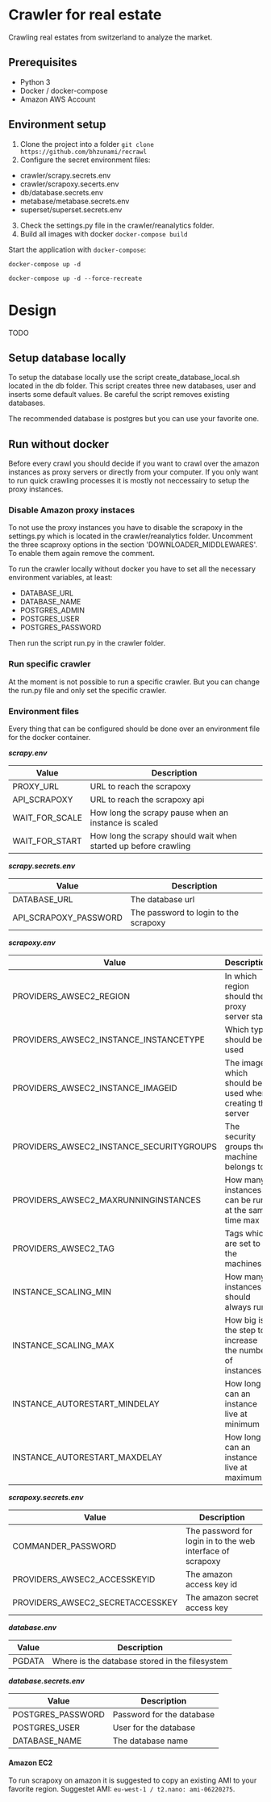 # Crawler for real estate

Crawling real estates from switzerland to analyze the market.

## Prerequisites
* Python 3
* Docker / docker-compose
* Amazon AWS Account

## Environment setup
1. Clone the project into a folder `git clone https://github.com/bhzunami/recrawl`
2. Configure the secret environment files:
  * crawler/scrapy.secrets.env
  * crawler/scrapoxy.secerts.env
  * db/database.secrets.env
  * metabase/metabase.secrets.env
  * superset/superset.secrets.env
3. Check the settings.py file in the crawler/reanalytics folder.
4. Build all images with docker `docker-compose build`


Start the application with `docker-compose`:

```shell
docker-compose up -d

docker-compose up -d --force-recreate
```

# Design
TODO

## Setup database locally
To setup the database locally use the script create_database_local.sh located in the db folder. This script creates three new databases, user and inserts some default values. Be careful the script removes existing databases.

The recommended database is postgres but you can use your favorite one.

## Run without docker
Before every crawl you should decide if you want to crawl over the amazon instances as proxy servers or directly from your computer. If you only want to run quick crawling processes it is mostly not neccessairy to setup the proxy instances.

### Disable Amazon proxy instaces
To not use the proxy instances you have to disable the scrapoxy in the settings.py which is located in the crawler/reanalytics folder.
Uncomment the three scaproxy options in the section 'DOWNLOADER_MIDDLEWARES'.
To enable them again remove the comment.

To run the crawler locally without docker you have to set all the necessary environment variables, at least: 
* DATABASE_URL
* DATABASE_NAME
* POSTGRES_ADMIN
* POSTGRES_USER
* POSTGRES_PASSWORD

Then run the script run.py in the crawler folder.

### Run specific crawler
At the moment is not possible to run a specific crawler. But you can change the run.py file and only set the specific crawler.

### Environment files

Every thing that can be configured should be done over an environment file for the docker container.

***scrapy.env***

| Value           | Description   |
| ----------------| ------------- |
| PROXY_URL       | URL to reach the scrapoxy |
| API_SCRAPOXY    | URL to reach the scrapoxy api  |
| WAIT_FOR_SCALE  | How long the scrapy pause when an instance is scaled  |
| WAIT_FOR_START  | How long the scrapy should wait when started up before crawling |

***scrapy.secrets.env***

| Value                   | Description   |
| ------------------------| ------------- |
| DATABASE_URL            | The database url |
| API_SCRAPOXY_PASSWORD   | The password to login to the scrapoxy  |

***scrapoxy.env***

| Value                                     | Description   |
| ----------------------------------------- | ------------- |
| PROVIDERS_AWSEC2_REGION                   | In which region should the proxy server start |
| PROVIDERS_AWSEC2_INSTANCE_INSTANCETYPE    | Which type should be used  |
| PROVIDERS_AWSEC2_INSTANCE_IMAGEID         | The image which should be used when creating the server  |
| PROVIDERS_AWSEC2_INSTANCE_SECURITYGROUPS  | The security groups the machine belongs to |
| PROVIDERS_AWSEC2_MAXRUNNINGINSTANCES      | How many instances can be run at the same time max |
| PROVIDERS_AWSEC2_TAG                      | Tags which are set to the machines |
| INSTANCE_SCALING_MIN                      | How many instances should always run |
| INSTANCE_SCALING_MAX                      | How big is the step to increase the number of instances |
| INSTANCE_AUTORESTART_MINDELAY             | How long can an instance live at minimum |
| INSTANCE_AUTORESTART_MAXDELAY             | How long can an instance live at maximum |

***scrapoxy.secrets.env***

| Value                             | Description   |
| ----------------------------------| ------------- |
| COMMANDER_PASSWORD                | The password for login in to the web interface of scrapoxy |
| PROVIDERS_AWSEC2_ACCESSKEYID      | The amazon access key id  |
| PROVIDERS_AWSEC2_SECRETACCESSKEY  | The amazon secret access key  |

***database.env***

| Value                   | Description   |
| ------------------------| ------------- |
| PGDATA            | Where is the database stored in the filesystem |

***database.secrets.env***

| Value              | Description   |
| -------------------| ------------- |
| POSTGRES_PASSWORD  | Password for the database |
| POSTGRES_USER      | User for the database |
| DATABASE_NAME      | The database name |

#### Amazon EC2

To run scrapoxy on amazon it is suggested to copy an existing AMI to your favorite region.
Suggestet AMI: `eu-west-1 / t2.nano: ami-06220275`.
